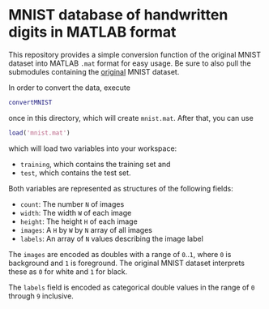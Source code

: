 # MNIST database of handwritten digits in MATLAB format

This repository provides a simple conversion function of the original MNIST dataset into MATLAB `.mat` format for easy usage. Be sure to also pull the submodules containing the [original](https://github.com/sunsided/mnist) MNIST dataset.

In order to convert the data, execute

```matlab
convertMNIST
```

once in this directory, which will create `mnist.mat`. After that, you can use

```matlab
load('mnist.mat')
```

which will load two variables into your workspace:

- `training`, which contains the training set and
- `test`, which contains the test set.

Both variables are represented as structures of the following fields:

- `count`: The number `N` of images
- `width`: The width `W` of each image
- `height`: The height `H` of each image
- `images`: A `H` by `W` by `N` array of all images
- `labels`: An array of `N` values describing the image label

The `images` are encoded as doubles with a range of `0`..`1`, where `0` is background and `1` is foreground. The original MNIST dataset interprets these as `0` for white and `1` for black.

The `labels` field is encoded as categorical double values in the range of `0` through `9` inclusive.
